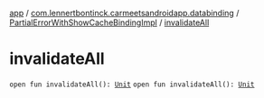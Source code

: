 [app](../../index.md) / [com.lennertbontinck.carmeetsandroidapp.databinding](../index.md) / [PartialErrorWithShowCacheBindingImpl](index.md) / [invalidateAll](./invalidate-all.md)

# invalidateAll

`open fun invalidateAll(): `[`Unit`](https://kotlinlang.org/api/latest/jvm/stdlib/kotlin/-unit/index.html)
`open fun invalidateAll(): `[`Unit`](https://kotlinlang.org/api/latest/jvm/stdlib/kotlin/-unit/index.html)